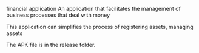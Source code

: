 financial application 
An application that facilitates the management of business processes that deal with money

This application can simplifies the process of registering assets, managing assets

The APK file is in the release folder.

